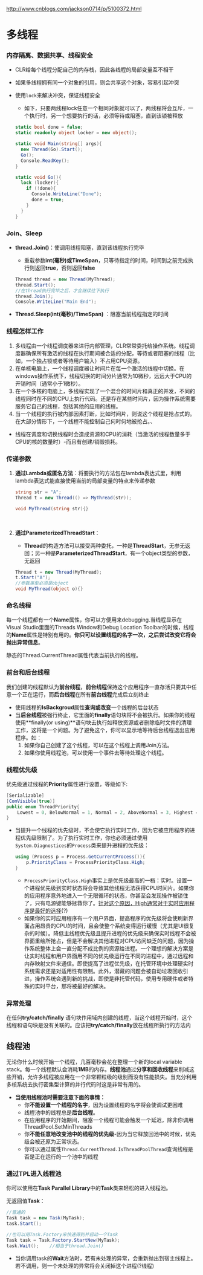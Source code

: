 http://www.cnblogs.com/jackson0714/p/5100372.html

# 多线程

### 内存隔离、数据共享、线程安全

* CLR给每个线程分配自己的内存栈，因此各线程的局部变量互不相干

* 如果多线程拥有同一个对象的引用，则会共享这个对象，容易引起冲突

* 使用`lock`来解决冲突，保证线程安全

  * 如下，只要两线程lock任意一个相同对象就可以了，两线程将会互斥，一个执行时，另一个想要执行的话，必须等待或阻塞，直到该锁被释放

  ```c#
  static bool done = false;
  static readonly object locker = new object();

  static void Main(string[] args){
    new Thread(Go).Start();
    Go();
    Console.ReadKey();
  }

  static void Go(){
    lock (locker){
      if (!done){
        Console.WriteLine("Done");
        done = true;
      }
    }
  }
  ```



### Join、Sleep

* **thread.Join()**：使调用线程阻塞，直到该线程执行完毕

  * 重载参数**int(毫秒)或TimeSpan**，只等待指定的时间，时间到之前完成执行则返回**true**，否则返回**false**

  ```C#
  Thread thread = new Thread(MyThread);
  thread.Start();
  //在thread执行完毕之后，才会继续往下执行
  thread.Join();
  Console.WriteLine("Main End");
  ```

* **Thread.Sleep(int(毫秒)/TimeSpan)** ：阻塞当前线程指定的时间



### 线程怎样工作

1. 多线程由一个线程调度器来进行内部管理，CLR常常委托给操作系统。线程调度器确保所有激活的线程在执行期间被合适的分配，等待或者阻塞的线程（比如，一个独占锁或者等待用户输入）不占用CPU资源。
2. 在单核电脑上，一个线程调度器让时间片在每一个激活的线程中切换。在windows操作系统下，线程切换的时间分片通常为10微秒，远远大于CPU的开销时间（通常小于1微秒）。
3. 在一个多核的电脑上，多线程实现了一个混合的时间片和真正的并发，不同的线程同时在不同的CPU上执行代码。还是存在某些时间片，因为操作系统需要服务它自己的线程，包括其他的应用的线程。
4. 当一个线程的执行被内部因素打断，比如时间片，则说这个线程是抢占式的。在大部分情形下，一个线程不能控制自己何时何地被抢占。、

* 线程在调度和切换线程时会造成资源和CPU的消耗（当激活的线程数量多于CPU的核的数量时）-而且有创建/销毁损耗。



### 传递参数

1. **通过Lambda或匿名方法**：将要执行的方法包在lambda表达式里，利用lambda表达式能直接使用当前的局部变量的特点来传递参数

   ```c#
   string str = "A";
   Thread t = new Thread(() => MyThread(str));

   void MyThread(string str){}
   ```

   ​

2. **通过ParameterizedThreadStart**：

   * **Thread**的构造方法可以接受两种委托，一种是**ThreadStart**，无参无返回；另一种是**ParameterizedThreadStart**，有一个object类型的参数，无返回

   ```c#
   Thread t = new Thread(MyThread);
   t.Start("A");
   //参数类型必须是object
   void MyThread(object o){}
   ```



### 命名线程

每一个线程都有一个**Name**属性，你可以方便用来debugging.当线程显示在Visual Studio里面的Threads Window和Debug Location Toolbar的时候，线程的**Name**属性是特别有用的。**你只可以设置线程的名字一次，之后尝试改变它将会抛出异常信息**。

静态的Thread.CurrentThread属性代表当前执行的线程。



### 前台和后台线程

我们创建的线程默认为**前台线程**，**前台线程**保持这个应用程序一直存活只要其中任意一个正在运行，而**后台线程**在所有**前台线程**完成后立刻终止

* 使用线程的**IsBackgroud**属性**查询或改变**一个线程的后台状态
* 当**后台线程**被强行终止，它里面的**finally**语句块将不会被执行。如果你的线程使用**finally(or using)**语句块去执行如释放资源或者删除临时文件的清理工作，这将是一个问题。为了避免这个，你可以显示地等待后台线程退出应用程序。如：
  1. 如果你自己创建了这个线程，可以在这个线程上调用Join方法。
  2. 如果你使用线程池，可以使用一个事件去等待处理这个线程。



### 线程优先级

优先级通过线程的**Priority**属性进行设置，等级如下:

```C#
[Serializable]
[ComVisible(true)]
public enum ThreadPriority{
    Lowest = 0, BelowNormal = 1, Normal = 2, AboveNormal = 3, Highest = 4,
}
```

* 当提升一个线程的优先级时，不会使它执行实时工作，因为它被应用程序的进程优先级限制了。为了执行实时工作，你也必须通过使用`System.Diagnostices`的`Process`类来提升进程的优先级：

  ```C#
  using (Process p = Process.GetCurrentProcess()){
      p.PriorityClass = ProcessPriorityClass.High;
  }
  ```

  * `ProcessPriorityClass.High`事实上是优先级最高的一档：实时。设置一个进程优先级到实时状态将会导致其他线程无法获得CPU时间片。如果你的应用程序意外地进入一个无限循环的状态，你甚至会发现操作被锁住了，只有电源键能够拯救你了。<u>针对这个原因，High通常对于实时应用程序是最好的选择</u>(?)
  * 如果你的实时应用程序有一个用户界面，提高程序的优先级将会使刷新界面占用昂贵的CPU的时间，且会使整个系统变得运行缓慢（尤其是UI很复杂的时候）。降低主线程优先级且提升进程的优先级来确保实时线程不会被界面重绘所抢占，但是不会解决其他进程对CPU访问缺乏的问题，因为操作系统整体上会一直分配不成比例的资源给进程。一个理想的解决方案是让实时线程和用户界面用不同的优先级运行在不同的进程中，通过远程和内存映射文件来通信。即使提高了进程优先级，在托管环境中处理硬实时系统需求还是对适用性有限制。此外，潜藏的问题会被自动垃圾回收引进，操作系统会遇到新的挑战，即使是非托管代码，使用专用硬件或者特殊的实时平台，那将被最好的解决。



### 异常处理

在任何**try/catch/finally** 语句块作用域内创建的线程，当这个线程开始时，这个线程和语句块是没有关联的。应该把**try/catch/finally**放在线程所执行的方法内



## 线程池

无论你什么时候开始一个线程，几百毫秒会花在整理一个新的local variable stack。每一个线程默认会消耗**1MB**的内存。**线程池**通过**分享和回收线程**来削减这些开销，允许多线程被应用在一个非常颗粒级的级别而没有性能损失。当充分利用多核系统去执行密集型计算的并行代码时这是非常有用的。

* **当使用线程池时需要注意下面的事情：**
  * 你**不能设置一个线程的名字**，因为设置线程的名字将会使调试更困难
  * 线程池中的线程总是**后台线程**。
  * 在应用程序的开始期间，阻塞一个线程可能会触发一个延迟，除非你调用ThreadPool.SetMinThreads
  * 你**不能任意地改变池中的线程的优先级**-因为当它释放回池中的时候，优先级会被还原为正常状态。
  * 你可以通过属性`Thread.CurrentThread.IsThreadPoolThread`查询线程是否是正在运行的一个池中的线程



### 通过TPL进入线程池

你可以使用在**Task Parallel Library**中的**Task**类来轻松的进入线程池。

无返回值**Task**：

```C#
//普通的
Task task = new Task(MyTask);
task.Start();

//也可以用Task.Factory来快速得到并启动一个Task
Task task = Task.Factory.StartNew(MyTask);
task.Wait();	//相当于thread.Join()
```

* 当你调用task的**Wait**方法时，若有未处理的异常，会重新抛出到宿主线程上。若不调用，则一个未处理的异常将会关闭掉这个进程(?线程)